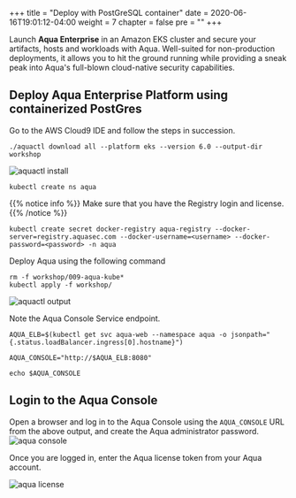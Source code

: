 +++
title = "Deploy with PostGreSQL container"
date = 2020-06-16T19:01:12-04:00
weight = 7
chapter = false
pre = "<b></b>"
+++

Launch **Aqua Enterprise** in an Amazon EKS cluster and secure your artifacts, hosts and workloads with Aqua. Well-suited for non-production deployments, it allows you to hit the ground running while providing a sneak peak into Aqua's full-blown cloud-native security capabilities.

## Deploy Aqua Enterprise Platform using containerized PostGres
Go to the AWS Cloud9 IDE and follow the steps in succession.

```shell
./aquactl download all --platform eks --version 6.0 --output-dir workshop
```
![aquactl install](/images/configure_aqua/aquactl-install.png)

```shell
kubectl create ns aqua
```

{{% notice info %}}
Make sure that you have the Registry login and license.
{{% /notice %}}

```shell
kubectl create secret docker-registry aqua-registry --docker-server=registry.aquasec.com --docker-username=<username> --docker-password=<password> -n aqua
```

Deploy Aqua using the following command
```shell
rm -f workshop/009-aqua-kube*
kubectl apply -f workshop/
```
![aquactl output](/images/configure_aqua/aquactl-internal-output.png)

Note the Aqua Console Service endpoint.

```shell
AQUA_ELB=$(kubectl get svc aqua-web --namespace aqua -o jsonpath="{.status.loadBalancer.ingress[0].hostname}")

AQUA_CONSOLE="http://$AQUA_ELB:8080"

echo $AQUA_CONSOLE
```

## Login to the Aqua Console
Open a browser and log in to the Aqua Console using the ```AQUA_CONSOLE``` URL from the above output, and create the Aqua administrator password.
![aqua console](/images/configure_aqua/aqua-console.png)

Once you are logged in, enter the Aqua license token from your Aqua account.

![aqua license](/images/configure_aqua/aqua-license.png)

